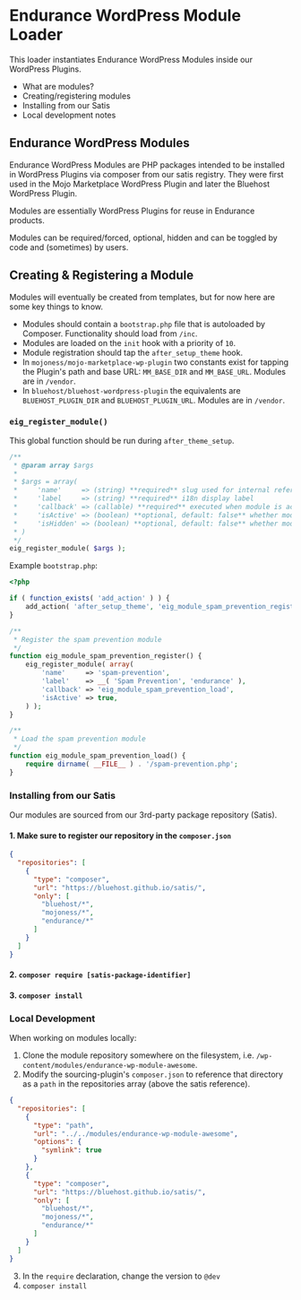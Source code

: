 # Endurance WordPress Module Loader
This loader instantiates Endurance WordPress Modules inside our WordPress Plugins.

* What are modules?
* Creating/registering modules
* Installing from our Satis
* Local development notes

## Endurance WordPress Modules
Endurance WordPress Modules are PHP packages intended to be installed in WordPress Plugins via composer from our satis registry. They were first used in the Mojo Marketplace WordPress Plugin and later the Bluehost WordPress Plugin.

Modules are essentially WordPress Plugins for reuse in Endurance products.

Modules can be required/forced, optional, hidden and can be toggled by code and (sometimes) by users.

## Creating & Registering a Module

Modules will eventually be created from templates, but for now here are some key things to know.

* Modules should contain a `bootstrap.php` file that is autoloaded by Composer. Functionality should load from `/inc`.
* Modules are loaded on the `init` hook with a priority of `10`.
* Module registration should tap the `after_setup_theme` hook.
* In `mojoness/mojo-marketplace-wp-plugin` two constants exist for tapping the Plugin's path and base URL: `MM_BASE_DIR` and `MM_BASE_URL`. Modules are in `/vendor`.
* In `bluehost/bluehost-wordpress-plugin` the equivalents are `BLUEHOST_PLUGIN_DIR` and `BLUEHOST_PLUGIN_URL`. Modules are in `/vendor`.

### `eig_register_module()`

This global function should be run during `after_theme_setup`.

```php
/**
 * @param array $args
 *
 * $args = array(
 *     'name'     => (string) **required** slug used for internal reference, like a CPT.
 *     'label     => (string) **required** i18n display label
 *     'callback' => (callable) **required** executed when module is active
 *     'isActive' => (boolean) **optional, default: false** whether module is forced active by default (can be overriden if !isHidden)
 *     'isHidden' => (boolean) **optional, default: false** whether module can be toggled in UI.
 * )
 */
eig_register_module( $args );
```

Example `bootstrap.php`:
```php
<?php

if ( function_exists( 'add_action' ) ) {
	add_action( 'after_setup_theme', 'eig_module_spam_prevention_register' );
}

/**
 * Register the spam prevention module
 */
function eig_module_spam_prevention_register() {
	eig_register_module( array(
		'name'     => 'spam-prevention',
		'label'    => __( 'Spam Prevention', 'endurance' ),
		'callback' => 'eig_module_spam_prevention_load',
		'isActive' => true,
	) );
}

/**
 * Load the spam prevention module
 */
function eig_module_spam_prevention_load() {
	require dirname( __FILE__ ) . '/spam-prevention.php';
}
```

### Installing from our Satis

Our modules are sourced from our 3rd-party package repository (Satis).

#### 1. Make sure to register our repository in the `composer.json`
```json
{
  "repositories": [
    {
      "type": "composer",
      "url": "https://bluehost.github.io/satis/",
      "only": [
        "bluehost/*",
        "mojoness/*",
        "endurance/*"
      ]
    }
  ]
}
```

#### 2. `composer require [satis-package-identifier]`

#### 3. `composer install`

### Local Development

When working on modules locally:

1. Clone the module repository somewhere on the filesystem, i.e. `/wp-content/modules/endurance-wp-module-awesome`.
2. Modify the sourcing-plugin's `composer.json` to reference that directory as a `path` in the repositories array (above the satis reference).
```json
{
  "repositories": [
    {
      "type": "path",
      "url": "../../modules/endurance-wp-module-awesome",
      "options": {
        "symlink": true
      }
    },
    {
      "type": "composer",
      "url": "https://bluehost.github.io/satis/",
      "only": [
        "bluehost/*",
        "mojoness/*",
        "endurance/*"
      ]
    }
  ]
}
```
3. In the `require` declaration, change the version to `@dev`
4. `composer install`


